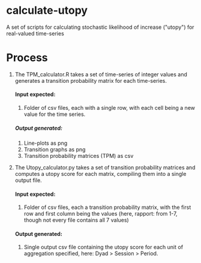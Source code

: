 # calculate-utopy
A set of scripts for calculating stochastic likelihood of increase ("utopy") for real-valued time-series 


# Process

1. The TPM_calculator.R takes a set of time-series of integer values and generates a transition probability matrix for each time-series.
	#### Input expected: 
	1. Folder of csv files, each with a single row, with each cell being a new value for the time series.
	##### Output generated: 
	1. Line-plots as png
	2. Transition graphs as png
	3. Transition probability matrices (TPM) as csv

2. The Utopy_calculator.py takes a set of transition probability matrices and computes a utopy score for each matrix, compiling them into a single output file.
	#### Input expected: 
	1. Folder of csv files, each a transition probability matrix, with the first row and first column being the values (here, rapport: from 1-7, though not every file contains all 7 values)
	#### Output generated: 
	1. Single output csv file containing the utopy score for each unit of aggregation specified, here: Dyad > Session > Period.